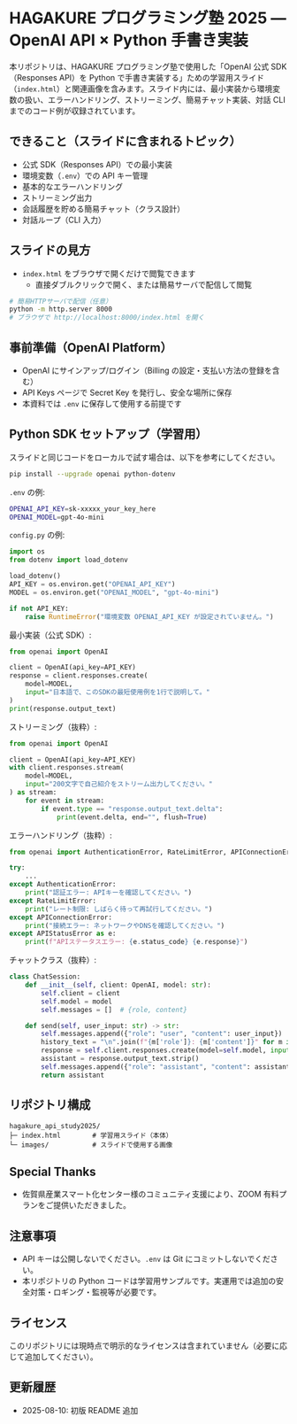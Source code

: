 # HAGAKURE プログラミング塾 2025 — OpenAI API × Python 手書き実装

本リポジトリは、HAGAKURE プログラミング塾で使用した「OpenAI 公式 SDK（Responses API）を Python で手書き実装する」ための学習用スライド（`index.html`）と関連画像を含みます。スライド内には、最小実装から環境変数の扱い、エラーハンドリング、ストリーミング、簡易チャット実装、対話 CLI までのコード例が収録されています。

## できること（スライドに含まれるトピック）
- 公式 SDK（Responses API）での最小実装
- 環境変数（`.env`）での API キー管理
- 基本的なエラーハンドリング
- ストリーミング出力
- 会話履歴を貯める簡易チャット（クラス設計）
- 対話ループ（CLI 入力）

## スライドの見方
- `index.html` をブラウザで開くだけで閲覧できます
  - 直接ダブルクリックで開く、または簡易サーバで配信して閲覧

```bash
# 簡易HTTPサーバで配信（任意）
python -m http.server 8000
# ブラウザで http://localhost:8000/index.html を開く
```

## 事前準備（OpenAI Platform）
- OpenAI にサインアップ/ログイン（Billing の設定・支払い方法の登録を含む）
- API Keys ページで Secret Key を発行し、安全な場所に保存
- 本資料では `.env` に保存して使用する前提です

## Python SDK セットアップ（学習用）
スライドと同じコードをローカルで試す場合は、以下を参考にしてください。

```bash
pip install --upgrade openai python-dotenv
```

`.env` の例:

```bash
OPENAI_API_KEY=sk-xxxxx_your_key_here
OPENAI_MODEL=gpt-4o-mini
```

`config.py` の例:

```python
import os
from dotenv import load_dotenv

load_dotenv()
API_KEY = os.environ.get("OPENAI_API_KEY")
MODEL = os.environ.get("OPENAI_MODEL", "gpt-4o-mini")

if not API_KEY:
    raise RuntimeError("環境変数 OPENAI_API_KEY が設定されていません。")
```

最小実装（公式 SDK）:

```python
from openai import OpenAI

client = OpenAI(api_key=API_KEY)
response = client.responses.create(
    model=MODEL,
    input="日本語で、このSDKの最短使用例を1行で説明して。"
)
print(response.output_text)
```

ストリーミング（抜粋）:

```python
from openai import OpenAI

client = OpenAI(api_key=API_KEY)
with client.responses.stream(
    model=MODEL,
    input="200文字で自己紹介をストリーム出力してください。"
) as stream:
    for event in stream:
        if event.type == "response.output_text.delta":
            print(event.delta, end="", flush=True)
```

エラーハンドリング（抜粋）:

```python
from openai import AuthenticationError, RateLimitError, APIConnectionError, APIStatusError

try:
    ...
except AuthenticationError:
    print("認証エラー: APIキーを確認してください。")
except RateLimitError:
    print("レート制限: しばらく待って再試行してください。")
except APIConnectionError:
    print("接続エラー: ネットワークやDNSを確認してください。")
except APIStatusError as e:
    print(f"APIステータスエラー: {e.status_code} {e.response}")
```

チャットクラス（抜粋）:

```python
class ChatSession:
    def __init__(self, client: OpenAI, model: str):
        self.client = client
        self.model = model
        self.messages = []  # {role, content}

    def send(self, user_input: str) -> str:
        self.messages.append({"role": "user", "content": user_input})
        history_text = "\n".join(f"{m['role']}: {m['content']}" for m in self.messages)
        response = self.client.responses.create(model=self.model, input=history_text)
        assistant = response.output_text.strip()
        self.messages.append({"role": "assistant", "content": assistant})
        return assistant
```

## リポジトリ構成

```
hagakure_api_study2025/
├─ index.html        # 学習用スライド（本体）
└─ images/           # スライドで使用する画像
```

## Special Thanks
- 佐賀県産業スマート化センター様のコミュニティ支援により、ZOOM 有料プランをご提供いただきました。

## 注意事項
- API キーは公開しないでください。`.env` は Git にコミットしないでください。
- 本リポジトリの Python コードは学習用サンプルです。実運用では追加の安全対策・ロギング・監視等が必要です。

## ライセンス
このリポジトリには現時点で明示的なライセンスは含まれていません（必要に応じて追加してください）。

## 更新履歴
- 2025-08-10: 初版 README 追加